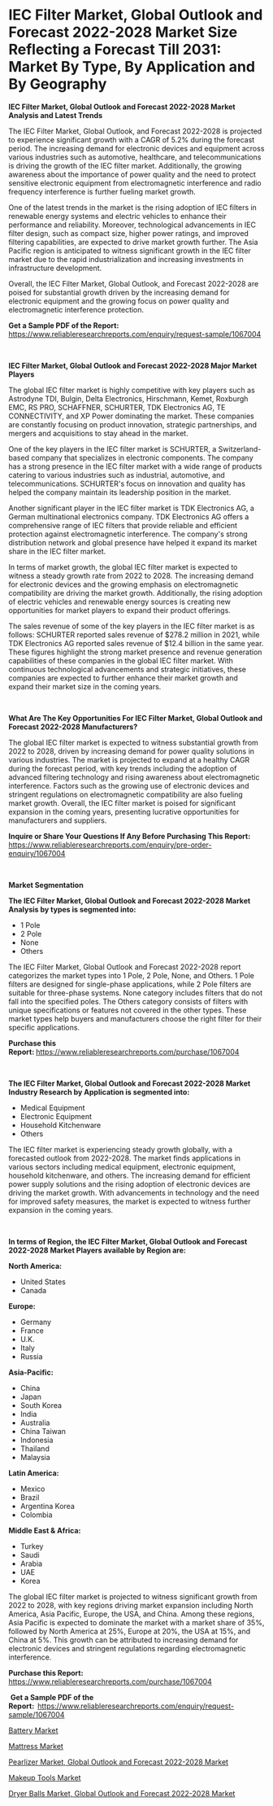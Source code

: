 <p><h1>IEC Filter Market, Global Outlook and Forecast 2022-2028 Market Size Reflecting a Forecast Till 2031: Market By Type, By Application and By Geography</h1></p><p><strong>IEC Filter Market, Global Outlook and Forecast 2022-2028 Market Analysis and Latest Trends</strong></p>
<p><p>The IEC Filter Market, Global Outlook, and Forecast 2022-2028 is projected to experience significant growth with a CAGR of 5.2% during the forecast period. The increasing demand for electronic devices and equipment across various industries such as automotive, healthcare, and telecommunications is driving the growth of the IEC filter market. Additionally, the growing awareness about the importance of power quality and the need to protect sensitive electronic equipment from electromagnetic interference and radio frequency interference is further fueling market growth.</p><p>One of the latest trends in the market is the rising adoption of IEC filters in renewable energy systems and electric vehicles to enhance their performance and reliability. Moreover, technological advancements in IEC filter design, such as compact size, higher power ratings, and improved filtering capabilities, are expected to drive market growth further. The Asia Pacific region is anticipated to witness significant growth in the IEC filter market due to the rapid industrialization and increasing investments in infrastructure development.</p><p>Overall, the IEC Filter Market, Global Outlook, and Forecast 2022-2028 are poised for substantial growth driven by the increasing demand for electronic equipment and the growing focus on power quality and electromagnetic interference protection.</p></p>
<p><strong>Get a Sample PDF of the Report:&nbsp;</strong> <a href="https://www.reliableresearchreports.com/enquiry/request-sample/1067004">https://www.reliableresearchreports.com/enquiry/request-sample/1067004</a></p>
<p>&nbsp;</p>
<p><strong>IEC Filter Market, Global Outlook and Forecast 2022-2028 Major Market Players</strong></p>
<p><p>The global IEC filter market is highly competitive with key players such as Astrodyne TDI, Bulgin, Delta Electronics, Hirschmann, Kemet, Roxburgh EMC, RS PRO, SCHAFFNER, SCHURTER, TDK Electronics AG, TE CONNECTIVITY, and XP Power dominating the market. These companies are constantly focusing on product innovation, strategic partnerships, and mergers and acquisitions to stay ahead in the market.</p><p>One of the key players in the IEC filter market is SCHURTER, a Switzerland-based company that specializes in electronic components. The company has a strong presence in the IEC filter market with a wide range of products catering to various industries such as industrial, automotive, and telecommunications. SCHURTER's focus on innovation and quality has helped the company maintain its leadership position in the market.</p><p>Another significant player in the IEC filter market is TDK Electronics AG, a German multinational electronics company. TDK Electronics AG offers a comprehensive range of IEC filters that provide reliable and efficient protection against electromagnetic interference. The company's strong distribution network and global presence have helped it expand its market share in the IEC filter market.</p><p>In terms of market growth, the global IEC filter market is expected to witness a steady growth rate from 2022 to 2028. The increasing demand for electronic devices and the growing emphasis on electromagnetic compatibility are driving the market growth. Additionally, the rising adoption of electric vehicles and renewable energy sources is creating new opportunities for market players to expand their product offerings.</p><p>The sales revenue of some of the key players in the IEC filter market is as follows: SCHURTER reported sales revenue of $278.2 million in 2021, while TDK Electronics AG reported sales revenue of $12.4 billion in the same year. These figures highlight the strong market presence and revenue generation capabilities of these companies in the global IEC filter market. With continuous technological advancements and strategic initiatives, these companies are expected to further enhance their market growth and expand their market size in the coming years.</p></p>
<p>&nbsp;</p>
<p><strong>What Are The Key Opportunities For IEC Filter Market, Global Outlook and Forecast 2022-2028 Manufacturers?</strong></p>
<p><p>The global IEC filter market is expected to witness substantial growth from 2022 to 2028, driven by increasing demand for power quality solutions in various industries. The market is projected to expand at a healthy CAGR during the forecast period, with key trends including the adoption of advanced filtering technology and rising awareness about electromagnetic interference. Factors such as the growing use of electronic devices and stringent regulations on electromagnetic compatibility are also fueling market growth. Overall, the IEC filter market is poised for significant expansion in the coming years, presenting lucrative opportunities for manufacturers and suppliers.</p></p>
<p><strong>Inquire or Share Your Questions If Any Before Purchasing This Report:</strong> <a href="https://www.reliableresearchreports.com/enquiry/pre-order-enquiry/1067004">https://www.reliableresearchreports.com/enquiry/pre-order-enquiry/1067004</a></p>
<p>&nbsp;</p>
<p><strong>Market Segmentation</strong></p>
<p><strong>The IEC Filter Market, Global Outlook and Forecast 2022-2028 Market Analysis by types is segmented into:</strong></p>
<p><ul><li>1 Pole</li><li>2 Pole</li><li>None</li><li>Others</li></ul></p>
<p><p>The IEC Filter Market, Global Outlook and Forecast 2022-2028 report categorizes the market types into 1 Pole, 2 Pole, None, and Others. 1 Pole filters are designed for single-phase applications, while 2 Pole filters are suitable for three-phase systems. None category includes filters that do not fall into the specified poles. The Others category consists of filters with unique specifications or features not covered in the other types. These market types help buyers and manufacturers choose the right filter for their specific applications.</p></p>
<p><strong>Purchase this Report:&nbsp;</strong><a href="https://www.reliableresearchreports.com/purchase/1067004">https://www.reliableresearchreports.com/purchase/1067004</a></p>
<p>&nbsp;</p>
<p><strong>The IEC Filter Market, Global Outlook and Forecast 2022-2028 Market Industry Research by Application is segmented into:</strong></p>
<p><ul><li>Medical Equipment</li><li>Electronic Equipment</li><li>Household Kitchenware</li><li>Others</li></ul></p>
<p><p>The IEC filter market is experiencing steady growth globally, with a forecasted outlook from 2022-2028. The market finds applications in various sectors including medical equipment, electronic equipment, household kitchenware, and others. The increasing demand for efficient power supply solutions and the rising adoption of electronic devices are driving the market growth. With advancements in technology and the need for improved safety measures, the market is expected to witness further expansion in the coming years.</p></p>
<p>&nbsp;</p>
<p><strong>In terms of Region, the IEC Filter Market, Global Outlook and Forecast 2022-2028 Market Players available by Region are:</strong></p>
<p>
    <p> <strong> North America: </strong>
        <ul>
            <li>United States</li>
            <li>Canada</li>
        </ul>
        </p> 
    <p> <strong> Europe: </strong>
        <ul>
            <li>Germany</li>
            <li>France</li>
            <li>U.K.</li>
            <li>Italy</li>
            <li>Russia</li>
        </ul>
        </p> 
    <p> <strong> Asia-Pacific: </strong>
        <ul>
            <li>China</li>
            <li>Japan</li>
            <li>South Korea</li>
            <li>India</li>
            <li>Australia</li>
            <li>China Taiwan</li>
            <li>Indonesia</li>
            <li>Thailand</li>
            <li>Malaysia</li>
        </ul>
        </p> 
    <p> <strong> Latin America: </strong>
        <ul>
            <li>Mexico</li>
            <li>Brazil</li>
            <li>Argentina Korea</li>
            <li>Colombia</li>
        </ul>
        </p> 
    <p> <strong> Middle East & Africa: </strong>
        <ul>
            <li>Turkey</li>
            <li>Saudi</li>
            <li>Arabia</li>
            <li>UAE</li>
            <li>Korea</li>
        </ul>
    </p>
    </p>
<p><p>The global IEC filter market is projected to witness significant growth from 2022 to 2028, with key regions driving market expansion including North America, Asia Pacific, Europe, the USA, and China. Among these regions, Asia Pacific is expected to dominate the market with a market share of 35%, followed by North America at 25%, Europe at 20%, the USA at 15%, and China at 5%. This growth can be attributed to increasing demand for electronic devices and stringent regulations regarding electromagnetic interference.</p></p>
<p><strong>Purchase this Report: </strong><a href="https://www.reliableresearchreports.com/purchase/1067004">https://www.reliableresearchreports.com/purchase/1067004</a></p>
<p>&nbsp;<strong>Get a Sample PDF of the Report:&nbsp;&nbsp;</strong><a href="https://www.reliableresearchreports.com/enquiry/request-sample/1067004">https://www.reliableresearchreports.com/enquiry/request-sample/1067004</a></p>
<p><strong></strong></p>
<p><p><a href="https://medium.com/@emmyrolfson1925/analyzing-battery-market-global-industry-perspective-and-forecast-2024-to-2031-2eedbc6773ba">Battery Market</a></p><p><a href="https://medium.com/@kartik.reportprime/mattress-market-analysis-its-cagr-market-segmentation-and-global-industry-overview-8ff417ab5be4">Mattress Market</a></p><p><a href="https://github.com/nicoletavirag/Market-Research-Report-List-1/blob/main/pearlizer-market-global-outlook-and-forecast-2022-2028-market.md">Pearlizer Market, Global Outlook and Forecast 2022-2028 Market</a></p><p><a href="https://medium.com/@kartik.reportprime/makeup-tools-market-size-and-market-trends-complete-industry-overview-2024-to-2031-44a5353a00ee">Makeup Tools Market</a></p><p><a href="https://github.com/arionmp/Market-Research-Report-List-1/blob/main/dryer-balls-market-global-outlook-and-forecast-2022-2028-market.md">Dryer Balls Market, Global Outlook and Forecast 2022-2028 Market</a></p></p>